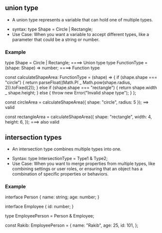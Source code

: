 ## union type

- A union type represents a variable that can hold one of multiple types.

* syntax: type Shape = Circle | Rectangle;
* Use Case: When you want a variable to accept different types, like a parameter that could be a string or number.

### Example

type Shape = Circle | Rectangle; ====> Union type
type FunctionType = (shape: Shape) => number; ====> Function type

const calculateShapeArea: FunctionType = (shape) => {
if (shape.shape === "circle") {
return parseFloat((Math.PI _ Math.pow(shape.radius, 2)).toFixed(2));
} else if (shape.shape === "rectangle") {
return shape.width _ shape.height;
} else {
throw new Error("Invalid shape type");
}
};

const circleArea = calculateShapeArea({ shape: "circle", radius: 5 }); ==> valid

const rectangleArea = calculateShapeArea({
shape: "rectangle",
width: 4,
height: 6,
}); ===> also valid

## intersection types

- An intersection type combines multiple types into one.

* Syntax: type IntersectionType = Type1 & Type2;
* Use Case: When you want to merge properties from multiple types, like combining settings or user roles, or ensuring that an object has a combination of specific properties or behaviors.

### Example

interface Person {
name: string;
age: number;
}

interface Employee {
id: number;
}

type EmployeePerson = Person & Employee;

const Rakib: EmployeePerson = {
name: "Rakib",
age: 25,
id: 101,
};
